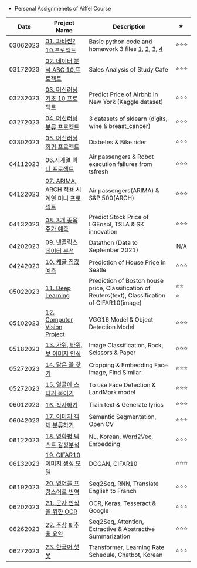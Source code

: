 - Personal Assignmenets of Aiffel Course 

|Date|Project Name|Description| &nbsp;:star: &nbsp;|
|--|--|--|--|
|03062023|[01. 파바썬? 10.프로젝트](https://github.com/4juneko/Aiffel_work/blob/master/01_pyBoaThon_10project_03062023.ipynb)|Basic python code and homework 3 files [1](https://github.com/4juneko/Aiffel_work/blob/master/01_Sol_On_3rd_CR_03072023.ipynb), [2](https://github.com/4juneko/Aiffel_work/blob/master/01_Sol_On_3rd_CR_1_03082023.ipynb), [3](https://github.com/4juneko/Aiffel_work/blob/master/01_Sol_On_3rd_CR_2_03082023.ipynb), [4](https://github.com/4juneko/Aiffel_work/blob/master/01_caffeKiosk_03102023.ipynb)  |:star::star::star:   |
|03172023|[02. 데이터 분석 ABC 10.프로젝트](https://github.com/4juneko/Aiffel_work/blob/master/02_DataAnalysisABC_10project_03172023.ipynb)  |Sales Analysis of Study Cafe|:star::star::star:|
|03232023|[03. 머신러닝 기초 10.프로젝트](https://github.com/4juneko/Aiffel_work/blob/master/03_machineLearningBasic_10project_03232023.ipynb)| Predict Price of Airbnb in New York (Kaggle dataset) |:star::star::star:|
|03272023|[04. 머신러닝 분류 프로젝트](https://github.com/4juneko/Aiffel_work/blob/master/04_Classification_3Datasets_scikitLearn_03272023.ipynb)| 3 datasets of sklearn (digits, wine & breast_cancer)|:star::star::star:|
|03302023|[05. 머신러닝 회귀 프로젝트](https://github.com/4juneko/Aiffel_work/blob/master/05_Diabetes_BikeAt3pm_03302023.ipynb)|Diabetes & Bike rider|:star::star::star:|
|04112023|[06.시계열 미니 프로젝트](https://github.com/4juneko/Aiffel_work/blob/master/06_timeSeries_miniProject_04112023.ipynb)|Air passengers & Robot execution failures from tsfresh|:star::star::star:|
|04122023|[07. ARIMA, ARCH 적용 시계열 미니 프로젝트](https://github.com/4juneko/Aiffel_work/blob/master/07_ARIMA_ARCH_04122023.ipynb)| Air passengers(ARIMA) & S&P 500(ARCH)|:star::star::star:|
|04132023|[08. 3개 종목 주가 예측](https://github.com/4juneko/Aiffel_work/blob/master/08_Forecast_Stock_Project_04132023.ipynb)|Predict Stock Price of LGEnsol, TSLA & SK innovation|:star::star::star:|
|04202023|[09. 넷플릭스 데이터 분석](https://github.com/4juneko/Aiffel_work/blob/master/09_datathon_Netflix_04182023.ipynb)|Datathon (Data to September 2021)|<center> N/A </center>|
|04242023|[10. 캐글 집값 예측](https://github.com/4juneko/Aiffel_work/blob/master/10_Kaggle_house_price_predict_04172023.ipynb)|Prediction of House Price in Seatle|:star::star::star:|
|05022023|[11. Deep Learning](https://github.com/4juneko/Aiffel_work/blob/master/11_DeepLearning_Project_04272023.ipynb)|Prediction of Boston house price, Classification of Reuters(text), Classification of CIFAR10(image)|:star::star: :star:|
|05102023|[12. Computer Vision Project](https://github.com/4juneko/Aiffel_work/blob/master/12_Computer_Vision_Project_05082023.ipynb)|VGG16 Model & Object Detection Model|:star::star::star:|
|05182023|[13. 가위, 바위, 보 이미지 인식](https://github.com/4juneko/Aiffel_work/blob/master/13_rock_scissor_paper_05112023.ipynb)|Image Classification, Rock, Scissors & Paper|:star::star::star:|
|05272023|[14. 닮은 꼴 찾기](https://github.com/4juneko/Aiffel_work/blob/master/14_CV_embedding_05222023.ipynb)|Cropping & Embedding Face Image, Find Similar|:star::star::star:|
|05272023|[15. 얼굴에 스티커 붙이기](https://github.com/4juneko/Aiffel_work/blob/master/15_faceLandMark_05242023.ipynb)|To use Face Detection & LandMark model|:star::star::star:|
|06012023|[16. 작사하기](https://github.com/4juneko/Aiffel_work/blob/master/16_makeLyrics_50292023.ipynb)|Train text & Generate lyrics|:star::star::star:|
|06042023|[17. 이미지 객체 분류하기](https://github.com/4juneko/Aiffel_work/blob/master/17_findProblemsOfSegmentation_05312023.ipynb)|Semantic Segmentation, Open CV|:star::star::star:|
|06122023|[18. 영화평 텍스트 감성분석](https://github.com/4juneko/Aiffel_work/blob/master/18_NL_movieGrade_Korean_06072023.ipynb)|NL, Korean, Word2Vec, Embedding|:star::star::star:|
|06132023|[19. CIFAR10 이미지 생성 모델](https://github.com/4juneko/Aiffel_work/blob/master/19_GAN_CIFAR10_06082023.ipynb)| DCGAN, CIFAR10|:star::star::star:|
|06192023|[20. 영어를 프랑스어로 번역](https://github.com/4juneko/Aiffel_work/blob/master/20_translator_seq2seq_wordLevel_06122023.ipynb)|Seq2Seq, RNN, Translate English to Franch|:star::star::star:|
|06202023|[21. 문자 인식을 위한 OCR](https://github.com/4juneko/Aiffel_work/blob/master/21_Compare_OCRmodel_06142023.ipynb)|OCR, Keras, Tesseract & Google|:star::star::star:|
|06262023|[22. 추상 & 추출 요약](https://github.com/4juneko/Aiffel_work/blob/master/22_text_summary_attentionLayer_06192023.ipynb)|Seq2Seq, Attention, Extractive & Abstractive Summarization|:star::star::star:|
|06272023|[23. 한국어 챗봇](https://github.com/4juneko/Aiffel_work/blob/master/23_chatbot_korean_transformer_06222023.ipynb)|Transformer, Learning Rate Schedule, Chatbot, Korean|:star::star::star:|
